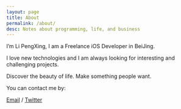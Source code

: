 ```yaml
---
layout: page
title: About
permalink: /about/
desc: Notes about programming, life, and business
---
```


I’m Li PengXing, I am a Freelance iOS Developer in BeiJing.

I love new technologies and I am always looking for interesting and challenging projects.

Discover the beauty of life. Make something people want.
<br>

You can contact me by:<br/>

[Email](mailto:shook.young@gmail.com) / [Twitter](https://twitter.com/young_shook)
